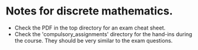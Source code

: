# Notes for discrete mathematics.
- Check the PDF in the top directory for an exam cheat sheet.
- Check the 'compulsory_assignments' directory for the hand-ins during the course. They should be very similar to the exam questions. 
